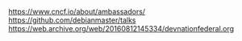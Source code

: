https://www.cncf.io/about/ambassadors/   
https://github.com/debianmaster/talks   
https://web.archive.org/web/20160812145334/devnationfederal.org   
